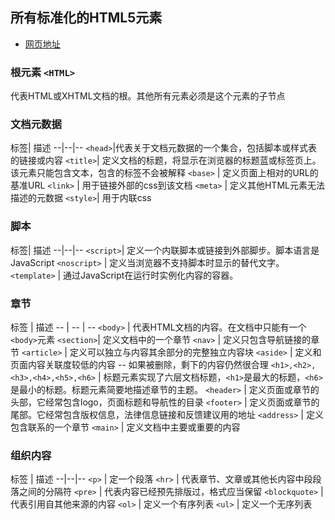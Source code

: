 ## 所有标准化的HTML5元素

- [网页地址](https://developer.mozilla.org/zh-CN/docs/Web/Guide/HTML/HTML5/HTML5_element_list)

### 根元素  `<HTML>`
代表HTML或XHTML文档的根。其他所有元素必须是这个元素的子节点

### 文档元数据

标签| 描述
--|--|--
`<head>`|代表关于文档元数据的一个集合，包括脚本或样式表的链接或内容
`<title>`| 定义文档的标题，将显示在浏览器的标题蓝或标签页上。该元素只能包含文本，包含的标签不会被解释
`<base>` | 定义页面上相对的URL的基准URL
`<link>` | 用于链接外部的css到该文档
`<meta>` | 定义其他HTML元素无法描述的元数据
`<style>`| 用于内联css


### 脚本
标签| 描述
--|--|--
`<script>`| 定义一个内联脚本或链接到外部脚步。脚本语言是JavaScript
`<noscript>` | 定义当浏览器不支持脚本时显示的替代文字。
`<template>` | 通过JavaScript在运行时实例化内容的容器。

### 章节
标签 | 描述
-- | -- | --
`<body>` | 代表HTML文档的内容。在文档中只能有一个`<body>`元素
`<section>`| 定义文档中的一个章节
`<nav>` | 定义只包含导航链接的章节
`<article>` | 定义可以独立与内容其余部分的完整独立内容块
`<aside>` | 定义和页面内容关联度较低的内容 -- 如果被删除，剩下的内容仍然很合理
 `<h1>,<h2>,<h3>,<h4>,<h5>,<h6>` | 标题元素实现了六层文档标题，`<h1>`是最大的标题，`<h6>`是最小的标题。标题元素简要地描述章节的主题。
`<header>` | 定义页面或章节的头部，它经常包含logo，页面标题和导航性的目录
`<footer>` | 定义页面或章节的尾部。它经常包含版权信息，法律信息链接和反馈建议用的地址
`<address>` | 定义包含联系的一个章节
`<main>` | 定义文档中主要或重要的内容

### 组织内容
标签 | 描述 
--|--|--
`<p>` | 定一个段落
`<hr>` | 代表章节、文章或其他长内容中段段落之间的分隔符
`<pre>` | 代表内容已经预先排版过，格式应当保留
`<blockquote>` | 代表引用自其他来源的内容
`<ol>` | 定义一个有序列表
`<ul>` | 定义一个无序列表


